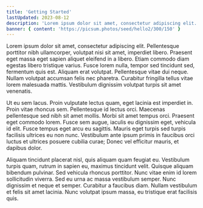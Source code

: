```yaml
---
title: 'Getting Started'
lastUpdated: 2023-08-12
description: 'Lorem ipsum dolor sit amet, consectetur adipiscing elit. Etiam commodo diam egestas libero tristique varius. Fusce lorem nulla, tempor sed tincidunt sed, fermentum quis est. Aliquam erat volutpat. Pellentesque vitae dui neque. Nullam volutpat accumsan felis nec pharetra.'
banner: { content: 'https://picsum.photos/seed/hello2/300/150' }
---
```


Lorem ipsum dolor sit amet, consectetur adipiscing elit. Pellentesque porttitor nibh ullamcorper, volutpat nisi sit amet, imperdiet libero. Praesent eget massa eget sapien aliquet eleifend in a libero. Etiam commodo diam egestas libero tristique varius. Fusce lorem nulla, tempor sed tincidunt sed, fermentum quis est. Aliquam erat volutpat. Pellentesque vitae dui neque. Nullam volutpat accumsan felis nec pharetra. Curabitur fringilla tellus vitae lorem malesuada mattis. Vestibulum dignissim volutpat turpis sit amet venenatis.

Ut eu sem lacus. Proin vulputate lectus quam, eget lacinia est imperdiet in. Proin vitae rhoncus sem. Pellentesque id lectus orci. Maecenas pellentesque sed nibh sit amet mollis. Morbi sit amet tempus orci. Praesent eget commodo lorem. Fusce sem augue, iaculis eu dignissim eget, vehicula id elit. Fusce tempus eget arcu eu sagittis. Mauris eget turpis sed turpis facilisis ultrices eu non nunc. Vestibulum ante ipsum primis in faucibus orci luctus et ultrices posuere cubilia curae; Donec vel efficitur mauris, et dapibus dolor.

Aliquam tincidunt placerat nisl, quis aliquam quam feugiat eu. Vestibulum turpis quam, rutrum in sapien eu, maximus tincidunt velit. Quisque aliquam bibendum pulvinar. Sed vehicula rhoncus porttitor. Nunc vitae enim id lorem sollicitudin viverra. Sed eu urna ac massa vestibulum semper. Nunc dignissim et neque et semper. Curabitur a faucibus diam. Nullam vestibulum et felis sit amet lacinia. Nunc volutpat ipsum massa, eu tristique erat facilisis quis.

